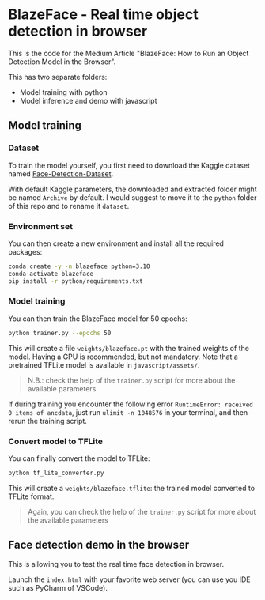 # BlazeFace - Real time object detection in browser

This is the code for the Medium Article "BlazeFace: How to Run an Object Detection Model in the Browser".

This has two separate folders:
- Model training with python
- Model inference and demo with javascript

## Model training


### Dataset 
To train the model yourself, you first need to download the Kaggle dataset 
named [Face-Detection-Dataset](https://www.kaggle.com/datasets/fareselmenshawii/face-detection-dataset?resource=download).

With default Kaggle parameters, the downloaded and extracted folder might be named `Archive` by default.
I would suggest to move it to the `python` folder of this repo and to rename it `dataset`.


### Environment set

You can then create a new environment and install all the required packages:
```bash
conda create -y -n blazeface python=3.10
conda activate blazeface
pip install -r python/requirements.txt
```

### Model training

You can then train the BlazeFace model for 50 epochs:
```bash
python trainer.py --epochs 50
```

This will create a file `weights/blazeface.pt` with the trained weights of the model.
Having a GPU is recommended, but not mandatory. Note that a pretrained TFLite model is available in `javascript/assets/`.

> N.B.: check the help of the `trainer.py` script for more about the available parameters

If during training you encounter the following error `RuntimeError: received 0 items of ancdata`,
just run `ulimit -n 1048576` in your terminal, and then rerun the training script.

### Convert model to TFLite

You can finally convert the model to TFLite:

```bash
python tf_lite_converter.py
```

This will create a `weights/blazeface.tflite`: the trained model converted to TFLite format.

> Again, you can check the help of the `trainer.py` script for more about the available parameters


## Face detection demo in the browser

This is allowing you to test the real time face detection in browser.

Launch the `index.html` with your favorite web server (you can use you IDE such as PyCharm of VSCode).
